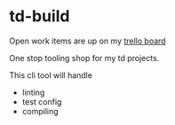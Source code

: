 # td-build

Open work items are up on my [trello board](https://trello.com/b/K0NxqhD1)

One stop tooling shop for my td projects.

This cli tool will handle

- linting
- test config
- compiling
